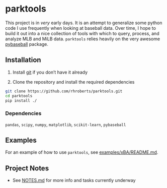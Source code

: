# parktools

This project is in *very* early days. It is an attempt to generalize some python code I use frequently when looking at baseball data. Over time, I hope to build it out into a nice collection of tools with which to query, process, and analyze MLB and MiLB data. `parktools` relies heavily on the very awesome [pybaseball](https://github.com/jldbc/pybaseball) package.

## Installation

1. Install [git](https://git-scm.com/downloads) if you don’t have it already

2. Clone the repository and install the required dependencies

```bash
git clone https://github.com/rhroberts/parktools.git
cd parktools
pip install ./
```

### Dependencies

`pandas`, `scipy`, `numpy`, `matplotlib`, `scikit-learn`, `pybaseball`

## Examples

For an example of how to use `parktools`, see [examples/xBA/README.md](examples/xBA/README.md).

## Project Notes

- See [NOTES.md](./NOTES.md) for more info and tasks currently underway

